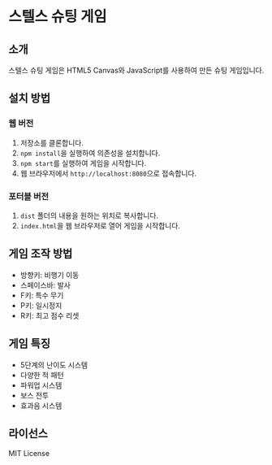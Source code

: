 # 스텔스 슈팅 게임

## 소개
스텔스 슈팅 게임은 HTML5 Canvas와 JavaScript를 사용하여 만든 슈팅 게임입니다.

## 설치 방법

### 웹 버전
1. 저장소를 클론합니다.
2. `npm install`을 실행하여 의존성을 설치합니다.
3. `npm start`를 실행하여 게임을 시작합니다.
4. 웹 브라우저에서 `http://localhost:8080`으로 접속합니다.

### 포터블 버전
1. `dist` 폴더의 내용을 원하는 위치로 복사합니다.
2. `index.html`을 웹 브라우저로 열어 게임을 시작합니다.

## 게임 조작 방법
- 방향키: 비행기 이동
- 스페이스바: 발사
- F키: 특수 무기
- P키: 일시정지
- R키: 최고 점수 리셋

## 게임 특징
- 5단계의 난이도 시스템
- 다양한 적 패턴
- 파워업 시스템
- 보스 전투
- 효과음 시스템

## 라이선스
MIT License 